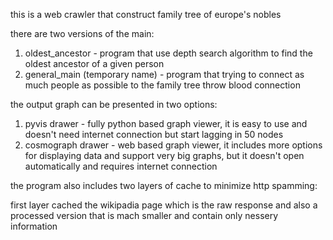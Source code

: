 this is a web crawler that construct family tree of europe's nobles 

there are two versions of the main:
1. oldest_ancestor - program that use depth search algorithm to find the oldest ancestor of a given person
2. general_main (temporary name) - program that trying to connect as much people as possible to the family tree throw blood connection

the output graph can be presented in two options:
1. pyvis drawer - fully python based graph viewer, it is easy to use and doesn't need internet connection but start lagging in 50 nodes
2. cosmograph drawer - web based graph viewer, it includes more options for displaying data and support very big graphs, but it doesn't open automatically and requires internet connection

the program also includes two layers of cache to minimize http spamming:

first layer cached the wikipadia page which is the raw response and also a processed version that is mach smaller and contain only nessery information  